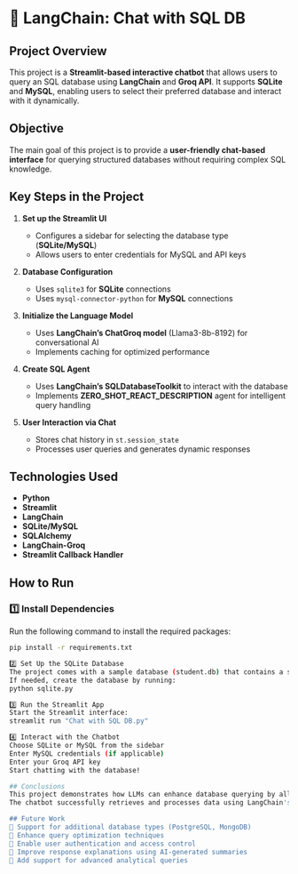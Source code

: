 # 🦜 LangChain: Chat with SQL DB

## Project Overview  
This project is a **Streamlit-based interactive chatbot** that allows users to query an SQL database using **LangChain** and **Groq API**. It supports **SQLite** and **MySQL**, enabling users to select their preferred database and interact with it dynamically.

## Objective  
The main goal of this project is to provide a **user-friendly chat-based interface** for querying structured databases without requiring complex SQL knowledge.

## Key Steps in the Project  

1. **Set up the Streamlit UI**  
   - Configures a sidebar for selecting the database type (**SQLite/MySQL**)  
   - Allows users to enter credentials for MySQL and API keys  

2. **Database Configuration**  
   - Uses `sqlite3` for **SQLite** connections  
   - Uses `mysql-connector-python` for **MySQL** connections  

3. **Initialize the Language Model**  
   - Uses **LangChain’s ChatGroq model** (Llama3-8b-8192) for conversational AI  
   - Implements caching for optimized performance  

4. **Create SQL Agent**  
   - Uses **LangChain’s SQLDatabaseToolkit** to interact with the database  
   - Implements **ZERO_SHOT_REACT_DESCRIPTION** agent for intelligent query handling  

5. **User Interaction via Chat**  
   - Stores chat history in `st.session_state`  
   - Processes user queries and generates dynamic responses  

## Technologies Used  
- **Python**  
- **Streamlit**  
- **LangChain**  
- **SQLite/MySQL**  
- **SQLAlchemy**  
- **LangChain-Groq**  
- **Streamlit Callback Handler**  

## How to Run  

### **1️⃣ Install Dependencies**  
Run the following command to install the required packages:  

```bash
pip install -r requirements.txt

2️⃣ Set Up the SQLite Database
The project comes with a sample database (student.db) that contains a simple student table.
If needed, create the database by running:
python sqlite.py

3️⃣ Run the Streamlit App
Start the Streamlit interface:
streamlit run "Chat with SQL DB.py"

4️⃣ Interact with the Chatbot
Choose SQLite or MySQL from the sidebar
Enter MySQL credentials (if applicable)
Enter your Groq API key
Start chatting with the database!

## Conclusions
This project demonstrates how LLMs can enhance database querying by allowing users to interact with structured databases using natural language.
The chatbot successfully retrieves and processes data using LangChain's SQL agent, making database interactions easier.

## Future Work
🔹 Support for additional database types (PostgreSQL, MongoDB)
🔹 Enhance query optimization techniques
🔹 Enable user authentication and access control
🔹 Improve response explanations using AI-generated summaries
🔹 Add support for advanced analytical queries
